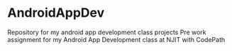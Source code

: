 # AndroidAppDev
Repository for my android app development class projects
Pre work assignment for my Android App Development class at NJIT with CodePath
